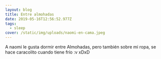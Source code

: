 ```yaml
---
layout: blog
title: Entre almohadas
date: 2019-05-16T12:56:52.977Z
tags:
  - sleep
cover: /static/img/uploads/naomi-en-cama.jpeg
---
```

A naomi le gusta dormir entre Almohadas, pero también sobre mi ropa, se hace caracolito cuando tiene frío :v xDxD
